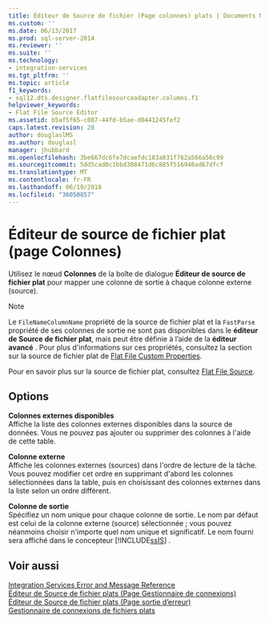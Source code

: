 ```yaml
---
title: Éditeur de Source de fichier (Page colonnes) plats | Documents Microsoft
ms.custom: ''
ms.date: 06/13/2017
ms.prod: sql-server-2014
ms.reviewer: ''
ms.suite: ''
ms.technology:
- integration-services
ms.tgt_pltfrm: ''
ms.topic: article
f1_keywords:
- sql12.dts.designer.flatfilesourceadapter.columns.f1
helpviewer_keywords:
- Flat File Source Editor
ms.assetid: b5af5f65-c087-44fd-b5ae-d0441245fef2
caps.latest.revision: 28
author: douglaslMS
ms.author: douglasl
manager: jhubbard
ms.openlocfilehash: 3be667dc6fe7dcaefdc183a831f762a566a56c99
ms.sourcegitcommit: 5dd5cad0c1bbd308471d6c885f516948ad67dfcf
ms.translationtype: MT
ms.contentlocale: fr-FR
ms.lasthandoff: 06/19/2018
ms.locfileid: "36050857"
---
```

# <a name="flat-file-source-editor-columns-page"></a>Éditeur de source de fichier plat (page Colonnes)
  Utilisez le nœud **Colonnes** de la boîte de dialogue **Éditeur de source de fichier plat** pour mapper une colonne de sortie à chaque colonne externe (source).  
  
> [!NOTE]  
>  Le `FileNameColumnName` propriété de la source de fichier plat et la `FastParse` propriété de ses colonnes de sortie ne sont pas disponibles dans le **éditeur de Source de fichier plat**, mais peut être définie à l’aide de la **éditeur avancé** . Pour plus d'informations sur ces propriétés, consultez la section sur la source de fichier plat de [Flat File Custom Properties](data-flow/flat-file-custom-properties.md).  
  
 Pour en savoir plus sur la source de fichier plat, consultez [Flat File Source](data-flow/flat-file-source.md).  
  
## <a name="options"></a>Options  
 **Colonnes externes disponibles**  
 Affiche la liste des colonnes externes disponibles dans la source de données. Vous ne pouvez pas ajouter ou supprimer des colonnes à l'aide de cette table.  
  
 **Colonne externe**  
 Affiche les colonnes externes (sources) dans l'ordre de lecture de la tâche. Vous pouvez modifier cet ordre en supprimant d'abord les colonnes sélectionnées dans la table, puis en choisissant des colonnes externes dans la liste selon un ordre différent.  
  
 **Colonne de sortie**  
 Spécifiez un nom unique pour chaque colonne de sortie. Le nom par défaut est celui de la colonne externe (source) sélectionnée ; vous pouvez néanmoins choisir n'importe quel nom unique et significatif. Le nom fourni sera affiché dans le concepteur [!INCLUDE[ssIS](../includes/ssis-md.md)] .  
  
## <a name="see-also"></a>Voir aussi  
 [Integration Services Error and Message Reference](../../2014/integration-services/integration-services-error-and-message-reference.md)   
 [Éditeur de Source de fichier plats &#40;Page Gestionnaire de connexions&#41;](../../2014/integration-services/flat-file-source-editor-connection-manager-page.md)   
 [Éditeur de Source de fichier plats &#40;Page sortie d’erreur&#41;](../../2014/integration-services/flat-file-source-editor-error-output-page.md)   
 [Gestionnaire de connexions de fichiers plats](connection-manager/file-connection-manager.md)  
  
  